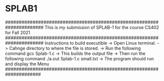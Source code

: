 # SPLAB1
######################################################################
This is my submission of SPLAB-1 for the course CS402 for Fall 2021 
######################################################################
Instructions to build executible
-> Open Linux terminal.
-> Cahnge directory to where the file is stored.
-> Run the following command 
gcc Splab-1.c 
-> This builds the output file
-> Then run the following command
./a.out Splab-1.c small.txt
-> The program should run and display the Menu
#####################################################################
